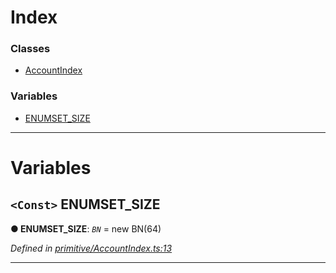 

# Index

### Classes

* [AccountIndex](../classes/_primitive_accountindex_.accountindex.md)

### Variables

* [ENUMSET_SIZE](_primitive_accountindex_.md#enumset_size)

---

# Variables

<a id="enumset_size"></a>

## `<Const>` ENUMSET_SIZE

**● ENUMSET_SIZE**: *`BN`* =  new BN(64)

*Defined in [primitive/AccountIndex.ts:13](https://github.com/polkadot-js/api/blob/3ab5811/packages/types/src/primitive/AccountIndex.ts#L13)*

___

